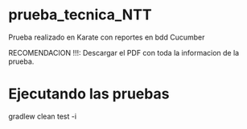 # prueba_tecnica_NTT
Prueba realizado en Karate con reportes en bdd Cucumber

RECOMENDACION !!!: Descargar el PDF con toda la informacion de la prueba.


# Ejecutando las pruebas

gradlew clean test -i
